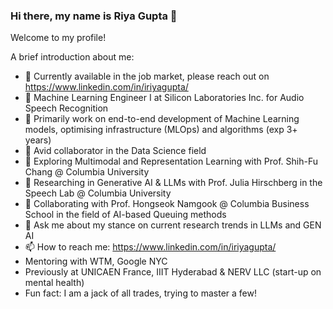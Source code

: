 ### Hi there, my name is Riya Gupta 👋

Welcome to my profile!

A brief introduction about me:
- 🔭 Currently available in the job market, please reach out on https://www.linkedin.com/in/iriyagupta/
- 🌱 Machine Learning Engineer I at Silicon Laboratories Inc. for Audio Speech Recognition
- 🌱 Primarily work on end-to-end development of Machine Learning models, optimising infrastructure (MLOps) and algorithms (exp 3+ years)
- 🌱 Avid collaborator in the Data Science field
- 👯 Exploring Multimodal and Representation Learning with Prof. Shih-Fu Chang @ Columbia University
- 👯 Researching in Generative AI & LLMs with Prof. Julia Hirschberg in the Speech Lab @ Columbia University
- 👯 Collaborating with Prof. Hongseok Namgook @ Columbia Business School in the field of AI-based Queuing methods
- 💬 Ask me about my stance on current research trends in LLMs and GEN AI
- 📫 How to reach me: https://www.linkedin.com/in/iriyagupta/
- Mentoring with WTM, Google NYC 
- Previously at UNICAEN France, IIIT Hyderabad & NERV LLC (start-up on mental health)
- Fun fact: I am a jack of all trades, trying to master a few!
